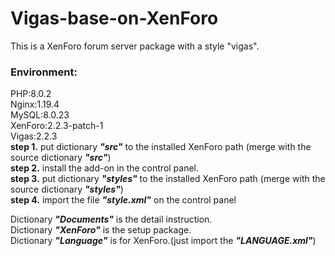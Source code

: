 # Vigas-base-on-XenForo  
This is a XenForo forum server package with a style "vigas".  
### Environment:  
  PHP:8.0.2  
  Nginx:1.19.4  
  MySQL:8.0.23  
  XenForo:2.2.3-patch-1  
  Vigas:2.2.3  
**step 1.** put dictionary ***"src"*** to the installed XenForo path (merge with the source dictionary ***"src"***)  
**step 2.** install the add-on in the control panel.  
**step 3.** put dictionary ***"styles"*** to the installed XenForo path (merge with the source dictionary ***"styles"***)  
**step 4.** import the file ***"style.xml"*** on the control panel  

Dictionary ***"Documents"*** is the detail instruction.  
Dictionary ***"XenForo"*** is the setup package.  
Dictionary ***"Language"*** is for XenForo.(just import the ***"LANGUAGE.xml"***)

